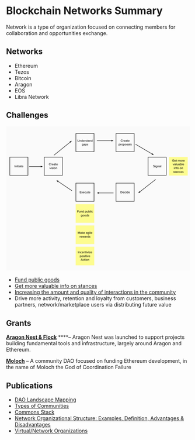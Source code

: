 # Blockchain Networks Summary

Network is a type of organization focused on connecting members for collaboration and opportunities exchange.

## Networks

* Ethereum
* Tezos
* Bitcoin
* Aragon
* EOS
* Libra Network

## Challenges

![](../.gitbook/assets/image%20%2818%29.png)

* [Fund public goods](funding-public-goods.md)
* [Get more valuable info on stances](ethereum-governance-signals.md)
* [Increasing the amount and quality of interactions in the community](increasing-the-amount-and-quality-of-interactions-in-the-community.md)
* Drive more activity, retention and loyalty from customers, business partners, network/marketplace users via distributing future value

## Grants

[**Aragon Nest & Flock**](https://github.com/aragon/nest) ****– Aragon Nest was launched to support projects building fundamental tools and infrastructure, largely around Aragon and Ethereum.

[**Moloch**](https://molochdao.com/) – A community DAO focused on funding Ethereum development, in the name of Moloch the God of Coordination Failure

## Publications

* [DAO Landscape Mapping](https://mapping.daolandscape.today/)
* [Types of Communities](http://www.feverbee.com/wp-content/uploads/2010/11/TypesofCommunities.pdf)
* [Commons Stack](https://commons-stack.gitbook.io/wiki/)
* [Network Organizational Structure: Examples, Definition, Advantages & Disadvantages](https://advergize.com/business/network-organizational-structure-examples-definition-advantages-disadvantages/)
* [Virtual/Network Organizations](http://www.analytictech.com/mb021/virtual.htm)


